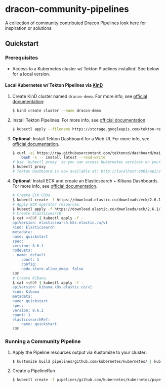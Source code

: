 # dracon-community-pipelines
A collection of community contributed Dracon Pipelines look here for inspiration or solutions

## Quickstart

### Prerequisites

- Access to a Kubernetes cluster w/ Tekton Pipelines installed. See below for a local version.

#### Local Kubernetes w/ Tekton Pipelines via [KinD](https://kind.sigs.k8s.io/)

1. Create KinD cluster named `dracon-demo`. For more info, see [official documentation](https://kind.sigs.k8s.io/docs/user/quick-start/#creating-a-cluster):

    ```bash
    $ kind create cluster --name dracon-demo
    ```

2. Install Tekton Pipelines. For more info, see [official documentation](https://tekton.dev/docs/installation/pipelines/#installing-tekton-pipelines-on-kubernetes).

    ```bash
    $ kubectl apply --filename https://storage.googleapis.com/tekton-releases/pipeline/latest/release.yaml
    ```

3. **Optional**: Install Tekton Dashboard for a Web UI. For more info, see [official documentation](https://github.com/tektoncd/dashboard/blob/main/docs/install.md).

    ```bash
    $ curl -sL https://raw.githubusercontent.com/tektoncd/dashboard/main/scripts/release-installer | \
        bash -s -- install latest --read-write
    # Use `kubectl proxy` so you can access Kubernetes services on your local machine.
    $ kubectl proxy
    # Tekton Dashboard is now available at: http://localhost:8001/api/v1/namespaces/tekton-pipelines/services/tekton-dashboard:http/proxy/#/about
    ```

4. **Optional**: Install ECK and create an Elasticsearch + Kibana Dashboards. For more info, see [official documentation](https://www.elastic.co/guide/en/cloud-on-k8s/current/k8s-deploy-eck.html).

    ```bash
    # Create ECK CRDs.
    $ kubectl create -f https://download.elastic.co/downloads/eck/2.6.1/crds.yaml
    # Apply ECK operator resources.
    $ kubectl apply -f https://download.elastic.co/downloads/eck/2.6.1/operator.yaml
    # Create Elasticsearch.
    $ cat <<EOF | kubectl apply -f -
    apiVersion: elasticsearch.k8s.elastic.co/v1
    kind: Elasticsearch
    metadata:
    name: quickstart
    spec:
    version: 8.6.1
    nodeSets:
    - name: default
        count: 1
        config:
        node.store.allow_mmap: false
    EOF
    # Create Kibana.
    $ cat <<EOF | kubectl apply -f -
    apiVersion: kibana.k8s.elastic.co/v1
    kind: Kibana
    metadata:
    name: quickstart
    spec:
    version: 8.6.1
    count: 1
    elasticsearchRef:
        name: quickstart
    EOF
    ```

### Running a Community Pipeline

1. Apply the Pipeline resources output via Kustomize to your cluster:

    ```bash
    $ kustomize build pipelines/github.com/kubernetes/kubernetes/ | kubectl apply -f -
    ```

2. Create a PipelineRun

    ```bash
    $ kubectl create -f pipelines/github.com/kubernetes/kubernetes/pipelinerun.yaml
    ```
